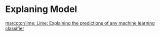 # Explaning Model

[marcotcr/lime: Lime: Explaining the predictions of any machine learning classifier](https://github.com/marcotcr/lime)

